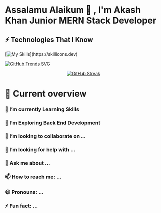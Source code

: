 # Assalamu Alaikum  👋 , I'm Akash Khan Junior MERN Stack Developer

## ⚡ Technologies That I Know

[![My Skills](https://skillicons.dev/icons?i=html,css,js,react,nodejs,mongodb,expressjs,firebase,)](https://skillicons.dev)

 [![GitHub Trends SVG](https://api.githubtrends.io/user/svg/akash-khan-311/repos?time_range=one_month&theme=bright_lights)](https://githubtrends.io)

<div align="center">
<a href="https://git.io/streak-stats"><img src="https://github-readme-streak-stats.herokuapp.com?user=akash-khan-311&theme=terafox&hide_border=true&border_radius=5.4&date_format=M%20j%5B%2C%20Y%5D" alt="GitHub Streak" /></a></div>

# 👀 Current overview

### 🔭 I’m currently Learning Skills
### 🌱 I’m Exploring Back End Development
### 👯 I’m looking to collaborate on ...
### 🤔 I’m looking for help with ...
### 💬 Ask me about ...
### 📫 How to reach me: ...
### 😄 Pronouns: ...
### ⚡ Fun fact: ...

